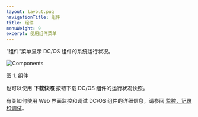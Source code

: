 ```yaml
---
layout: layout.pug
navigationTitle: 组件
title: 组件
menuWeight: 9
excerpt: 使用组件菜单
---
```


“组件”菜单显示 DC/OS 组件的系统运行状况。

![Components](/1.11/img/components-ee.png)

图 1. 组件

也可以使用 **下载快照** 按钮下载 DC/OS 组件的运行状况快照。

有关如何使用 Web 界面监控和调试 DC/OS 组件的详细信息，请参阅 [监控、记录和调试](/1.11/monitoring/)。
